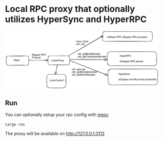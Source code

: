 # Local RPC proxy that optionally utilizes HyperSync and HyperRPC

![Architecture](architecture.png?raw=true "Architecture")

## Run

You can optionally setup your rpc config with [mesc](https://github.com/paradigmxyz/mesc)

`cargo run`

The proxy will be available on http://127.0.0.1:3113
